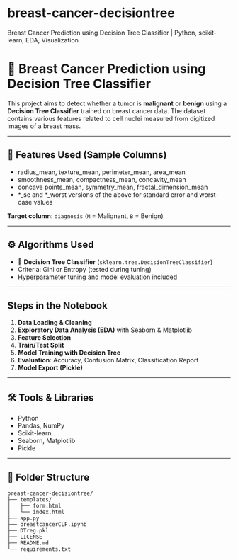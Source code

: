 # breast-cancer-decisiontree
Breast Cancer Prediction using Decision Tree Classifier | Python, scikit-learn, EDA, Visualization
# 🧠 Breast Cancer Prediction using Decision Tree Classifier

This project aims to detect whether a tumor is **malignant** or **benign** using a **Decision Tree Classifier** trained on breast cancer data. The dataset contains various features related to cell nuclei measured from digitized images of a breast mass.

---

## 📌 Features Used (Sample Columns)

- radius_mean, texture_mean, perimeter_mean, area_mean
- smoothness_mean, compactness_mean, concavity_mean
- concave points_mean, symmetry_mean, fractal_dimension_mean
- *_se and *_worst versions of the above for standard error and worst-case values

**Target column**: `diagnosis` (`M` = Malignant, `B` = Benign)

---

## ⚙️ Algorithms Used

- 🎯 **Decision Tree Classifier** (`sklearn.tree.DecisionTreeClassifier`)
- Criteria: Gini or Entropy (tested during tuning)
- Hyperparameter tuning and model evaluation included

---

##  Steps in the Notebook

1. **Data Loading & Cleaning**
2. **Exploratory Data Analysis (EDA)** with Seaborn & Matplotlib
3. **Feature Selection**
4. **Train/Test Split**
5. **Model Training with Decision Tree**
6. **Evaluation**: Accuracy, Confusion Matrix, Classification Report
7. **Model Export (Pickle)**

---

## 🛠️ Tools & Libraries

- Python
- Pandas, NumPy
- Scikit-learn
- Seaborn, Matplotlib
- Pickle

---

## 📁 Folder Structure

```
breast-cancer-decisiontree/
├── templates/
│   ├── form.html
│   └── index.html
├── app.py
├── breastcancerCLF.ipynb
├── DTreg.pkl
├── LICENSE
├── README.md
└── requirements.txt
```


